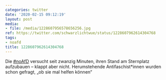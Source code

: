 ```yaml
---
categories: twitter
date: '2020-02-15 09:12:19'
layout: post
media:
- file: /media/1228607956578656256.jpg
ref: https://twitter.com/schwarzlichtwue/status/1228607962614304768
tags:
- noafd
title: 1228607962614304768
---
```

Die [#noAfD](/t/noafd) versucht seit zwanzig Minuten, ihren Stand am Sternplatz aufzubauen – klappt aber nicht. Herumstehende Antifaschist\*innen wurden schon gefragt, „ob sie mal helfen können“ 